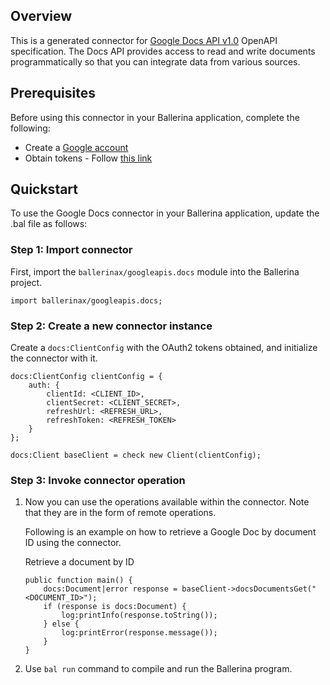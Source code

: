 ## Overview
This is a generated connector for [Google Docs API v1.0](https://developers.google.com/docs/api) OpenAPI specification.
The Docs API provides access to read and write documents programmatically so that you can integrate data from various sources.

## Prerequisites

Before using this connector in your Ballerina application, complete the following:

* Create a [Google account](https://accounts.google.com/signup)
* Obtain tokens - Follow [this link](https://developers.google.com/identity/protocols/oauth2)
 
## Quickstart

To use the Google Docs connector in your Ballerina application, update the .bal file as follows:

### Step 1: Import connector
First, import the `ballerinax/googleapis.docs` module into the Ballerina project.
```ballerina
import ballerinax/googleapis.docs;
```

### Step 2: Create a new connector instance
Create a `docs:ClientConfig` with the OAuth2 tokens obtained, and initialize the connector with it. 
```ballerina
docs:ClientConfig clientConfig = {
    auth: {
        clientId: <CLIENT_ID>,
        clientSecret: <CLIENT_SECRET>,
        refreshUrl: <REFRESH_URL>,
        refreshToken: <REFRESH_TOKEN>
    }
};

docs:Client baseClient = check new Client(clientConfig);
```

### Step 3: Invoke connector operation
1. Now you can use the operations available within the connector. Note that they are in the form of remote operations.

    Following is an example on how to retrieve a Google Doc by document ID using the connector. 

    Retrieve a document by ID

    ```ballerina
    public function main() {
        docs:Document|error response = baseClient->docsDocumentsGet("<DOCUMENT_ID>");
        if (response is docs:Document) {
            log:printInfo(response.toString());
        } else {
            log:printError(response.message());
        }
    }
    ``` 

2. Use `bal run` command to compile and run the Ballerina program.
